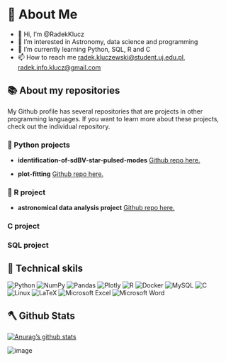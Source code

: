 # :milky_way: About Me
- 👋 Hi, I’m @RadekKlucz
- 👀 I’m interested in Astronomy, data science and programming
- 🌱 I’m currently learning Python, SQL, R and C
- 📫 How to reach me radek.kluczewski@student.uj.edu.pl, radek.info.klucz@gmail.com
<!--- - 💞️ I’m looking to collaborate on ... --->

## :books: About my repositories

My Github profile has several repositories that are projects in other programming languages. If you want to learn more about these projects, check out the individual repository. 

### :snake: Python projects

- **identification-of-sdBV-star-pulsed-modes** [Github repo here.](https://github.com/RadekKlucz/identification-of-sdBV-star-pulsed-modes)

- **plot-fitting** [Github repo here.](https://github.com/RadekKlucz/plot-fitting-project)

### :rooster: R project
- **astronomical data analysis project** [Github repo here.](https://github.com/RadekKlucz/plot-fitting-project)
### C project 

### SQL project


## :briefcase: Technical skils

![Python](https://img.shields.io/badge/python-3670A0?style=for-the-badge&logo=python&logoColor=ffdd54)
![NumPy](https://img.shields.io/badge/numpy-%23013243.svg?style=for-the-badge&logo=numpy&logoColor=white)
![Pandas](https://img.shields.io/badge/pandas-%23150458.svg?style=for-the-badge&logo=pandas&logoColor=white)
![Plotly](https://img.shields.io/badge/Plotly-%233F4F75.svg?style=for-the-badge&logo=plotly&logoColor=white)
![R](https://img.shields.io/badge/r-%23276DC3.svg?style=for-the-badge&logo=r&logoColor=white)
![Docker](https://img.shields.io/badge/docker-%230db7ed.svg?style=for-the-badge&logo=docker&logoColor=white)
![MySQL](https://img.shields.io/badge/mysql-%2300f.svg?style=for-the-badge&logo=mysql&logoColor=white)
![C](https://img.shields.io/badge/c-%2300599C.svg?style=for-the-badge&logo=c&logoColor=white)
![Linux](https://img.shields.io/badge/Linux-FCC624?style=for-the-badge&logo=linux&logoColor=black)
![LaTeX](https://img.shields.io/badge/latex-%23008080.svg?style=for-the-badge&logo=latex&logoColor=white)
![Microsoft Excel](https://img.shields.io/badge/Microsoft_Excel-217346?style=for-the-badge&logo=microsoft-excel&logoColor=white)
![Microsoft Word](https://img.shields.io/badge/Microsoft_Word-2B579A?style=for-the-badge&logo=microsoft-word&logoColor=white)

## :axe: Github Stats

[![Anurag’s github stats](https://github-readme-stats.vercel.app/api?username=RadekKlucz&show_icons=true&theme=Default)](https://github.com/RadekKlucz)

![image](https://github-readme-stats.vercel.app/api/top-langs/?username=RadekKlucz&layout=compact&langs_count=8&hide_border=true&title_color=blue&icon_color=000000&text_color=000000&bg_color=ffffff)



<!---
RadekKlucz/RadekKlucz is a ✨ special ✨ repository because its `README.md` (this file) appears on your GitHub profile.
You can click the Preview link to take a look at your changes.
--->



